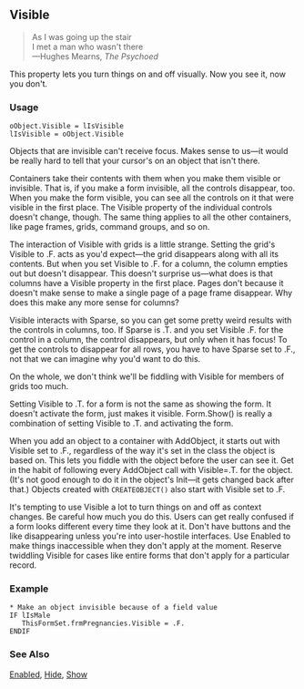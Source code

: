 ## Visible

>As I was going up the stair<br>
 I met a man who wasn't there<br>
 &mdash;Hughes Mearns, *The Psychoed*

This property lets you turn things on and off visually. Now you see it, now you don't. 

### Usage

```foxpro
oObject.Visible = lIsVisible
lIsVisible = oObject.Visible
```

Objects that are invisible can't receive focus. Makes sense to us&mdash;it would be really hard to tell that your cursor's on an object that isn't there.

Containers take their contents with them when you make them visible or invisible. That is, if you make a form invisible, all the controls disappear, too. When you make the form visible, you can see all the controls on it that were visible in the first place. The Visible property of the individual controls doesn't change, though. The same thing applies to all the other containers, like page frames, grids, command groups, and so on.

The interaction of Visible with grids is a little strange. Setting the grid's Visible to .F. acts as you'd expect&mdash;the grid disappears along with all its contents. But when you set Visible to .F. for a column, the column empties out but doesn't disappear. This doesn't surprise us&mdash;what does is that columns have a Visible property in the first place. Pages don't because it doesn't make sense to make a single page of a page frame disappear. Why does this make any more sense for columns?

Visible interacts with Sparse, so you can get some pretty weird results with the controls in columns, too. If Sparse is .T. and you set Visible .F. for the control in a column, the control disappears, but only when it has focus! To get the controls to disappear for all rows, you have to have Sparse set to .F., not that we can imagine why you'd want to do this.

On the whole, we don't think we'll be fiddling with Visible for members of grids too much.

Setting Visible to .T. for a form is not the same as showing the form. It doesn't activate the form, just makes it visible. Form.Show() is really a combination of setting Visible to .T. and activating the form.

When you add an object to a container with AddObject, it starts out with Visible set to .F., regardless of the way it's set in the class the object is based on. This lets you fiddle with the object before the user can see it. Get in the habit of following every AddObject call with Visible=.T. for the object. (It's not good enough to do it in the object's Init&mdash;it gets changed back after that.) Objects created with `CREATEOBJECT()` also start with Visible set to .F.

It's tempting to use Visible a lot to turn things on and off as context changes. Be careful how much you do this. Users can get really confused if a form looks different every time they look at it. Don't have buttons and the like disappearing unless you're into user-hostile interfaces. Use Enabled to make things inaccessible when they don't apply at the moment. Reserve twiddling Visible for cases like entire forms that don't apply for a particular record.

### Example

```foxpro
* Make an object invisible because of a field value
IF lIsMale
   ThisFormSet.frmPregnancies.Visible = .F.
ENDIF
```
### See Also

[Enabled](s4g360.md), [Hide](s4g601.md), [Show](s4g601.md)